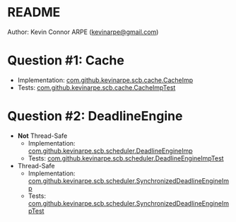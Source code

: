 # README

Author: Kevin Connor ARPE (<kevinarpe@gmail.com>)

# Question #1: Cache

* Implementation: [com.github.kevinarpe.scb.cache.CacheImp](https://github.com/kevinarpe/scb/blob/master/src/main/java/com/github/kevinarpe/scb/cache/CacheImp.java)
* Tests: [com.github.kevinarpe.scb.cache.CacheImpTest](https://github.com/kevinarpe/scb/blob/master/src/test/java/com/github/kevinarpe/scb/cache/CacheImpTest.java)

# Question #2: DeadlineEngine

* **Not** Thread-Safe
    * Implementation: [com.github.kevinarpe.scb.scheduler.DeadlineEngineImp](https://github.com/kevinarpe/scb/blob/master/src/main/java/com/github/kevinarpe/scb/scheduler/DeadlineEngineImp.java)
    * Tests: [com.github.kevinarpe.scb.scheduler.DeadlineEngineImpTest](https://github.com/kevinarpe/scb/blob/master/src/test/java/com/github/kevinarpe/scb/scheduler/DeadlineEngineImpTest.java)
* Thread-Safe
    * Implementation: [com.github.kevinarpe.scb.scheduler.SynchronizedDeadlineEngineImp](https://github.com/kevinarpe/scb/blob/master/src/main/java/com/github/kevinarpe/scb/scheduler/SynchronizedDeadlineEngineImp.java)
    * Tests: [com.github.kevinarpe.scb.scheduler.SynchronizedDeadlineEngineImpTest](https://github.com/kevinarpe/scb/blob/master/src/test/java/com/github/kevinarpe/scb/scheduler/SynchronizedDeadlineEngineImpTest.java)
